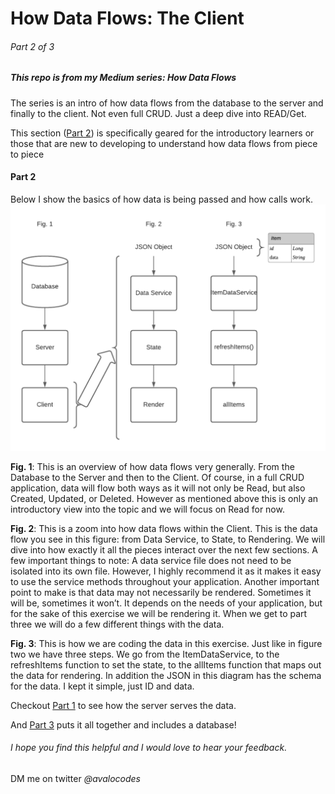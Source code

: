 # How Data Flows: The Client 
###### Part 2 of 3

##### This repo is from my Medium series: How Data Flows 

The series is an intro of how data flows from the database to the server and finally to the client. Not even full CRUD. Just a deep dive into READ/Get. 

This section ([Part 2](https://medium.com/@avalojc/how-data-flows-the-client-react-ef14db2d4361)) is specifically geared for the introductory learners or those that are new to developing to understand how data flows from piece to piece

#### Part 2 
Below I show the basics of how data is being passed and how calls work.
![Data Flow Diagram](./readmeimages/HowDataFlowsClientPart2of3.png)

**Fig. 1**: This is an overview of how data flows very generally. From the Database to the Server and then to the Client. Of course, in a full CRUD application, data will flow both ways as it will not only be Read, but also Created, Updated, or Deleted. However as mentioned above this is only an introductory view into the topic and we will focus on Read for now.

**Fig. 2**: This is a zoom into how data flows within the Client. This is the data flow you see in this figure: from Data Service, to State, to Rendering. We will dive into how exactly it all the pieces interact over the next few sections. A few important things to note: A data service file does not need to be isolated into its own file. However, I highly recommend it as it makes it easy to use the service methods throughout your application. Another important point to make is that data may not necessarily be rendered. Sometimes it will be, sometimes it won’t. It depends on the needs of your application, but for the sake of this exercise we will be rendering it. When we get to part three we will do a few different things with the data.

**Fig. 3**: This is how we are coding the data in this exercise. Just like in figure two we have three steps. We go from the ItemDataService, to the refreshItems function to set the state, to the allItems function that maps out the data for rendering. In addition the JSON in this diagram has the schema for the data. I kept it simple, just ID and data.

Checkout [Part 1](https://medium.com/@avalojc/how-data-flows-the-server-spring-boot-2ceb73009143) to see how the server serves the data.

And [Part 3](https://medium.com/@avalojc/how-data-flows-putting-it-all-together-4d4571892952) puts it all together and includes a database!


###### I hope you find this helpful and I would love to hear your feedback.

DM me on twitter *@avalocodes* 